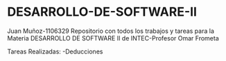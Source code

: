 # DESARROLLO-DE-SOFTWARE-II
Juan Muñoz-1106329
Repositorio con todos los trabajos y tareas para la Materia DESARROLLO DE SOFTWARE II de INTEC-Profesor Omar Frometa

Tareas Realizadas:
-Deducciones
